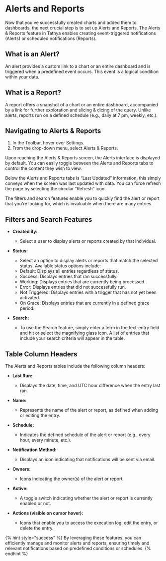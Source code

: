 # Alerts and Reports

Now that you've successfully created charts and added them to dashboards, the next crucial step is to set up Alerts and Reports. The Alerts & Reports feature in Tathya enables creating event-triggered notifications (Alerts) or scheduled notifications (Reports).

## What is an Alert?

An alert provides a custom link to a chart or an entire dashboard and is triggered when a predefined event occurs. This event is a logical condition within your data.

## What is a Report?

A report offers a snapshot of a chart or an entire dashboard, accompanied by a link for further exploration and slicing & dicing of the query. Unlike alerts, reports run on a defined schedule (e.g., daily at 7 pm, weekly, etc.).

## Navigating to Alerts & Reports

1. In the Toolbar, hover over Settings.
2. From the drop-down menu, select Alerts & Reports.

Upon reaching the Alerts & Reports screen, the Alerts interface is displayed by default. You can easily toggle between the Alerts and Reports tabs to control the content they wish to view.

Below the Alerts and Reports tabs is “Last Updated” information, this simply conveys when the screen was last updated with data. You can force refresh the page by selecting the circular “Refresh” icon.

The filters and search features enable you to quickly find the alert or report that you're looking for, which is invaluable when there are many entries.

## Filters and Search Features

- **Created By:**
  - Select a user to display alerts or reports created by that individual.

- **Status:**
    - Select an option to display alerts or reports that match the selected status. Available status options include:
    - Default: Displays all entries regardless of status.
    - Success: Displays entries that ran successfully.
    - Working: Displays entries that are currently being processed.
    - Error: Displays entries that did not successfully run.
    - Not Triggered: Displays entries with a trigger that has not yet been activated.
    - On Grace: Displays entries that are currently in a defined grace period.

- **Search:**
    - To use the Search feature, simply enter a term in the text-entry field and hit <Enter> or select the magnifying glass icon. A list of entries that include your search criteria will appear in the table.

## Table Column Headers

The Alerts and Reports tables include the following column headers:

- **Last Run:**
  - Displays the date, time, and UTC hour difference when the entry last ran.

- **Name:**
  - Represents the name of the alert or report, as defined when adding or editing the entry.

- **Schedule:**
  - Indicates the defined schedule of the alert or report (e.g., every hour, every minute, etc.).

- **Notification Method:**
  - Displays an icon indicating that notifications will be sent via email.

- **Owners:**
  - Icons indicating the owner(s) of the alert or report.

- **Active:**
  - A toggle switch indicating whether the alert or report is currently enabled or not.

- **Actions (visible on cursor hover):**
  - Icons that enable you to access the execution log, edit the entry, or delete the entry.

{% hint style="success" %}
By leveraging these features, you can efficiently manage and monitor alerts and reports, ensuring timely and relevant notifications based on predefined conditions or schedules.
{% endhint %}